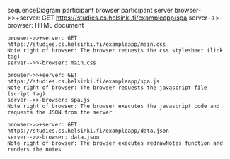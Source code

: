 sequenceDiagram
    participant browser
    participant server
    browser->>+server: GET https://studies.cs.helsinki.fi/exampleapp/spa
    server-->>-browser: HTML document

    browser->>+server: GET https://studies.cs.helsinki.fi/exampleapp/main.css
    Note right of browser: The browser requests the css stylesheet (link tag)
    server-->>-browser: main.css

    browser->>+server: GET https://studies.cs.helsinki.fi/exampleapp/spa.js
    Note right of browser: The browser requests the javascript file (script tag)
    server-->>-browser: spa.js
    Note right of browser: The browser executes the javascript code and requests the JSON from the server

    browser->>+server: GET https://studies.cs.helsinki.fi/exampleapp/data.json
    server-->>-browser: data.json
    Note right of browser: The browser executes redrawNotes function and renders the notes
